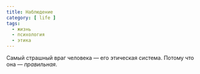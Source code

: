 ```yaml
---
title: Наблюдение
category: [ life ]
tags:
  - жизнь
  - психология
  - этика
---
```

Самый страшный враг человека — его этическая система. Потому что она — *правильная*.
